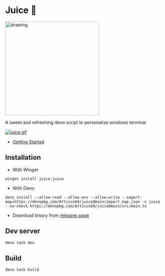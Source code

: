# Juice 🥤

<img src="https://i.postimg.cc/yN7hCjh5/juice-logo.png" alt="drawing" style="width:300px;"/>

A sweet and refreshing deno script to personalize windows terminal

[![juice.gif](https://i.postimg.cc/pdY1D6Ts/juice.gif)](https://postimg.cc/McHDwt1B)

- [Getting Started](https://github.com/Atticus64/juice/wiki/Getting-Started)

## Installation

- With Winget

```
winget install juice.juice
```

- With Deno

```
deno install --allow-read --allow-env --allow-write --import-map=https://denopkg.com/Atticus64/juice@main/import_map.json -n juice --no-check https://denopkg.com/Atticus64/juice@main/src/main.ts
```

- Download binary from
  [releases page](https://github.com/Atticus64/juice/releases)

## Dev server

```bash
deno task dev
```

## Build

```
deno task build
```
